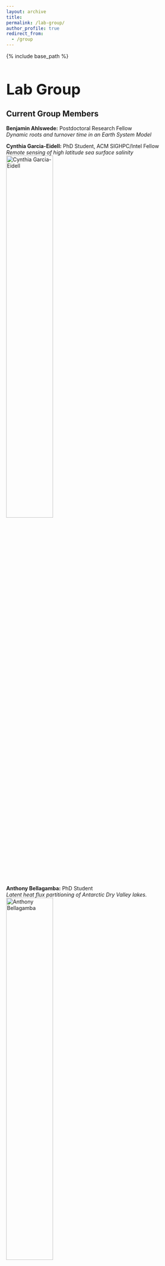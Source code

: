 ```yaml
---
layout: archive
title:
permalink: /lab-group/
author_profile: true
redirect_from:
  - /group
---
```


{% include base_path %}

<h1 style="font-size: 40px; font-weight: bold; margin-bottom: 0.5em;">Lab Group</h1>

## Current Group Members

**Benjamin Ahlswede:** Postdoctoral Research Fellow<br>
_Dynamic roots and turnover time in an Earth System Model_

**Cynthia Garcia-Eidell:** PhD Student,  ACM SIGHPC/Intel Fellow<br>
_Remote sensing of high latitude sea surface salinity_<br>
<img src="https://github.com/berkelha/berkelha.github.io/blob/master/images/group/177528_10150910599964678_1549231334_o.jpg?raw=true" alt="Cynthia Garcia-Eidell" style="width: 50%; height: auto;">

**Anthony Bellagamba:** PhD Student<br>
_Latent heat flux partitioning of Antarctic Dry Valley lakes._<br>
<img src="https://github.com/berkelha/berkelha.github.io/blob/master/images/group/Me-Antarctica.jpg?raw=true" alt="Anthony Bellagamba" style="width: 50%; height: auto;">

**Frank Zurek:** MS Student<br>
_Climatological trends and ecological effects of changing surface frost frequency across the western US alpine regions._

**Angellica Kucinski:** Undergraduate researcher

**Melissa Carter:** Undergraduate researcher

---

## Alumni

**Francois Ritter:** PhD Student<br>
_Ecological significance of dew and small precipitation events_<br>
<img src="https://github.com/berkelha/berkelha.github.io/blob/master/images/group/Francois_ritter-217x300.jpeg?raw=true" alt="Francois Ritter" style="width: 50%; height: auto;">

**Ben Alsip:** Masters Student (at EPA)<br>
_Carbonyl sulfide fluxes from a restored prairie in Illinois_<br>
<img src="https://github.com/berkelha/berkelha.github.io/blob/master/images/group/unnamed.jpg?raw=true" alt="Ben Alsip" style="width: 50%; height: auto;">

**Ann Cosgrove:** Masters student (at WeWork)<br>
_The atmospheric footprint of Chicago’s Urban Heat Island._<br>
<img src="https://github.com/berkelha/berkelha.github.io/blob/master/images/group/IMG_6605-648x480.jpg?raw=true" alt="Ann Cosgrove" style="width: 50%; height: auto;">

**Megan Castro:** Undergraduate Research Assistant (at Michigan State University)<br>
_Stable isotope analysis of old growth hemlocks from UP Michigan_

**Ioana Stefanescu:** Undergraduate Research Assistant (at U. Wyoming)<br>
_Stable isotope analysis of Rocky Mountain tree rings_<br>
<img src="https://github.com/berkelha/berkelha.github.io/blob/master/images/group/lab.jpg?raw=true" alt="Ioana Stefanescu" style="width: 50%; height: auto;">

**Jesus Campos:** Undergraduate Research Assistant (at UCI)<br>
_Inverse modeling of carbonyl sulfide over continental US_<br>
<img src="https://github.com/berkelha/berkelha.github.io/blob/master/images/group/IMG_4614.jpg?raw=true" alt="Blanca Escutia" style="width: 50%; height: auto;">

**Blanca Escutia:** Undergraduate Research Assistant<br>
_Isotopic ratio of permafrost pore waters_<br>
<img src="https://github.com/berkelha/berkelha.github.io/blob/master/images/group/IMG_2461.jpg?raw=true" alt="Blanca Escutia" style="width: 50%; height: auto;">

**Danielle Petkunas:** Undergraduate Research Assistant<br>
_Carbon monoxide fluxes from a tallgrass prairie _<br>
<img src="https://github.com/berkelha/berkelha.github.io/blob/master/images/group/image1-330x330.jpg?raw=true" alt="Danielle Petkunas" style="width: 50%; height: auto;">

**Justin Klein:** Undergraduate Research Assistant<br>
_Preparation of wood cellulose for isotopic analysis_<br>
<img src="https://github.com/berkelha/berkelha.github.io/blob/master/images/group/FullSizeRender-5.jpg?raw=true" alt="Justin Klein" style="width: 50%; height: auto;">

**Jenny Bueno:** Undergraduate Research Assistant<br>
_Plant sulfur and carbon fluxes under controlled laboratory setting_<br>
<img src="https://github.com/berkelha/berkelha.github.io/blob/master/images/group/unnamed-2.jpg?raw=true" alt="Jenny Bueno" style="width: 50%; height: auto;">

**Lucero Serrano (left):** Undergraduate Research Assistant<br>
_Cyrogenic Extraction specialist_<br>
**Omar Ortiz (right):** Undergraduate Research Assistant<br>
_Soil incubator_<br>
<img src="https://github.com/berkelha/berkelha.github.io/blob/master/images/group/FullSizeRender-6.jpg?raw=true" alt="FullSizeRender-6" style="width: 50%; height: auto;">

**Esther Yim:** Undergraduate Research Assistant<br>
_Isotopic ratios of snowpack and rainwaters in the intermountain West_<br>
<img src="https://github.com/berkelha/berkelha.github.io/blob/master/images/group/Jump.jpg?raw=true" alt="Jump" style="width: 50%; height: auto;">

**Abe Beloso:** Lab Technician<br>
<img src="https://github.com/berkelha/berkelha.github.io/blob/master/images/group/FullSizeRender-2-330x240.jpg?raw=true" alt="ullSizeRender-2-330x240" style="width: 50%; height: auto;">

**Ross Perez (center):** Undergraduate Research Assistant<br>
_Gravity expert_<br>
**Richard Shell (left):** Undergraduate Research Assistant<br>
_Isotopic analysis of Indian tree cores_<br>
<img src="https://github.com/berkelha/berkelha.github.io/blob/master/images/group/FullSizeRender-3.png?raw=true" alt="FullSizeRender-3" style="width: 50%; height: auto;">

**Dariusz “the pipette master” Horwat:** Undergraduate Research Assistant<br>
_Analysis of Greenland firn cores_<br>
<img src="https://github.com/berkelha/berkelha.github.io/blob/master/images/group/IMG_1810-e1429012512154-225x300.jpg?raw=true" alt="IMG_1810-e1429012512154-225x300" style="width: 50%; height: auto;">

**Tom Larsen:** Undergraduate Research Assistant<br>
_DIY Sensors_<br>
<img src="https://github.com/berkelha/berkelha.github.io/blob/master/images/group/IMG_4123.jpg?raw=true" alt="IMG_4123" style="width: 50%; height: auto;">

**John Balediata:** Undergraduate Research Assistant<br>
_Stable isotope analysis of Chicago area soil waters_<br>
<img src="https://github.com/berkelha/berkelha.github.io/blob/master/images/group/IMG_1888-330x330.jpg?raw=true" alt="IMG_1888-330x330" style="width: 50%; height: auto;">

**Joe Ricchiuto:** Undergraduate Research Assistant<br>
_Atmospheric mercury concentrations in the city of Chicago_<br>
<img src="https://github.com/berkelha/berkelha.github.io/blob/master/images/group/IMG_2073-e1446431399473.jpg?raw=true" alt="IMG_2073-e1446431399473" style="width: 50%; height: auto;">

**Jimmy Zhou:** Undergraduate Research Assistant<br>
_Drought and ecohydrology in northeast India_<br>
<img src="https://github.com/berkelha/berkelha.github.io/blob/master/images/group/IMG_2476.jpg?raw=true" alt="IMG_2476" style="width: 50%; height: auto;">

**Jimmy Byron:** Undergraduate Research Assistant<br>
_Forensic analysis of coconut waters_<br>
<img src="https://github.com/berkelha/berkelha.github.io/blob/master/images/group/IMG_0011.jpg?raw=true" alt="IMG_0011" style="width: 50%; height: auto;">

**Laura Hildebrand:** Undergraduate Research Assistant<br>
_Carbon monoxide concentrations in south side of Chicago_<br>
<img src="https://github.com/berkelha/berkelha.github.io/blob/master/images/group/IMG_0454.jpg?raw=true" alt="IMG_0454" style="width: 50%; height: auto;">

**Ian Patete:** Undergraduate Research Assistant<br>
_Stable isotopic investigation of sonically levitated water droplets_<br>
<img src="https://github.com/berkelha/berkelha.github.io/blob/master/images/group/IMG_0960.jpg?raw=true" alt="IMG_0960" style="width: 50%; height: auto;">

**Kristen Pearce:** Undergraduate Researcher<br>

**Will Talavera:** Undergraduate Researcher<br>

**Kyle Inthabandith:** Undergraduate Researcher<br>

**Yasmeen Hamed:** Undergraduate Researcher<br>
